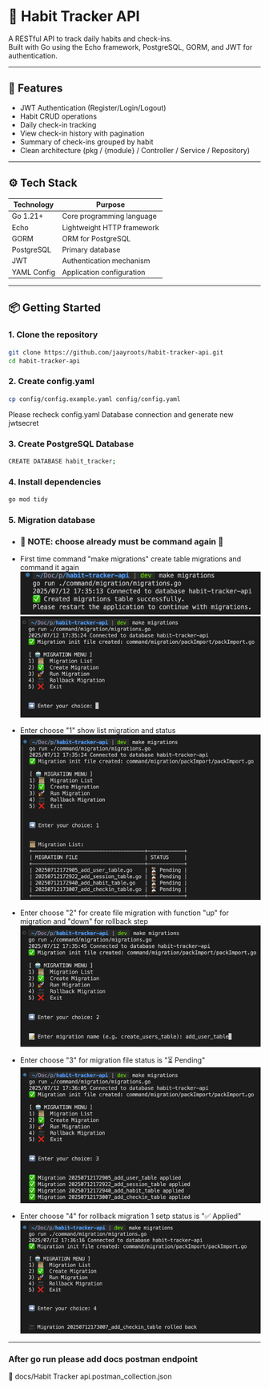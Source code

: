 # 🧠 Habit Tracker API

A RESTful API to track daily habits and check-ins.  
Built with Go using the Echo framework, PostgreSQL, GORM, and JWT for authentication.

---

## 🚀 Features

- JWT Authentication (Register/Login/Logout)
- Habit CRUD operations
- Daily check-in tracking
- View check-in history with pagination
- Summary of check-ins grouped by habit
- Clean architecture (pkg / {module} / Controller / Service / Repository)

---

## ⚙️ Tech Stack

| Technology     | Purpose                         |
|----------------|----------------------------------|
| Go 1.21+       | Core programming language        |
| Echo           | Lightweight HTTP framework       |
| GORM           | ORM for PostgreSQL               |
| PostgreSQL     | Primary database                 |
| JWT            | Authentication mechanism         |
| YAML Config    | Application configuration        |

---

## 📦 Getting Started

### 1. Clone the repository

```bash
git clone https://github.com/jaayroots/habit-tracker-api.git
cd habit-tracker-api
```
### 2. Create config.yaml
```bash
cp config/config.example.yaml config/config.yaml
```
Please recheck config.yaml Database connection and generate new jwtsecret

### 3. Create PostgreSQL Database

```bash
CREATE DATABASE habit_tracker;
```

### 4. Install dependencies
```bash
go mod tidy
```

### 5. Migration database
- ### 🚨 NOTE: choose already must be command again 🚨
  
- First time command "make migrations" create table migrations and command it again
![alt text](docs/migration-001.png)
![alt text](docs/migration-002.png)

- Enter choose "1" show list migration and status
![alt text](docs/migration-003.png)

- Enter choose "2" for create file migration with function "up" for migration and "down" for rollback step
![alt text](docs/migration-004.png)

- Enter choose "3" for migration file status is "⏳ Pending"
![alt text](docs/migration-005.png)

- Enter choose "4" for rollback migration 1 setp status is "✅ Applied"
![alt text](docs/migration-006.png)

---

### After go run please add docs postman endpoint
📗 docs/Habit Tracker api.postman_collection.json


